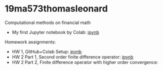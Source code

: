 # 19ma573thomasleonard
Computational methods on financial math

* My first Jupyter notebook by Colab: [ipynb](src/first_notebook_v01.ipynb)

Homework assignments:
* HW 1, GitHub+Colab Setup: [ipynb](src/homework1_v01.ipynb)
* HW 2 Part 1, Second order finite difference operator: [ipynb](src/hw2_second_fd_v01.ipynb)
* HW 2 Part 2, Finite difference operator with higher order convergence: 
      

